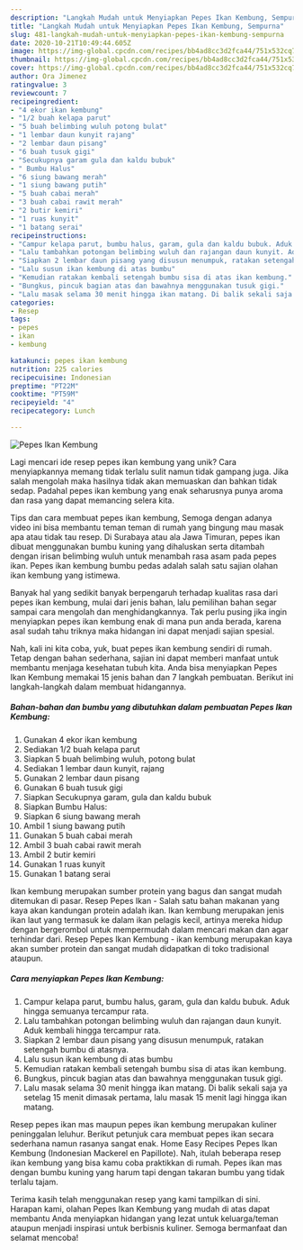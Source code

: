 ```yaml
---
description: "Langkah Mudah untuk Menyiapkan Pepes Ikan Kembung, Sempurna"
title: "Langkah Mudah untuk Menyiapkan Pepes Ikan Kembung, Sempurna"
slug: 481-langkah-mudah-untuk-menyiapkan-pepes-ikan-kembung-sempurna
date: 2020-10-21T10:49:44.605Z
image: https://img-global.cpcdn.com/recipes/bb4ad8cc3d2fca44/751x532cq70/pepes-ikan-kembung-foto-resep-utama.jpg
thumbnail: https://img-global.cpcdn.com/recipes/bb4ad8cc3d2fca44/751x532cq70/pepes-ikan-kembung-foto-resep-utama.jpg
cover: https://img-global.cpcdn.com/recipes/bb4ad8cc3d2fca44/751x532cq70/pepes-ikan-kembung-foto-resep-utama.jpg
author: Ora Jimenez
ratingvalue: 3
reviewcount: 7
recipeingredient:
- "4 ekor ikan kembung"
- "1/2 buah kelapa parut"
- "5 buah belimbing wuluh potong bulat"
- "1 lembar daun kunyit rajang"
- "2 lembar daun pisang"
- "6 buah tusuk gigi"
- "Secukupnya garam gula dan kaldu bubuk"
- " Bumbu Halus"
- "6 siung bawang merah"
- "1 siung bawang putih"
- "5 buah cabai merah"
- "3 buah cabai rawit merah"
- "2 butir kemiri"
- "1 ruas kunyit"
- "1 batang serai"
recipeinstructions:
- "Campur kelapa parut, bumbu halus, garam, gula dan kaldu bubuk. Aduk hingga semuanya tercampur rata."
- "Lalu tambahkan potongan belimbing wuluh dan rajangan daun kunyit. Aduk kembali hingga tercampur rata."
- "Siapkan 2 lembar daun pisang yang disusun menumpuk, ratakan setengah bumbu di atasnya."
- "Lalu susun ikan kembung di atas bumbu"
- "Kemudian ratakan kembali setengah bumbu sisa di atas ikan kembung."
- "Bungkus, pincuk bagian atas dan bawahnya menggunakan tusuk gigi."
- "Lalu masak selama 30 menit hingga ikan matang. Di balik sekali saja ya setelag 15 menit dimasak pertama, lalu masak 15 menit lagi hingga ikan matang."
categories:
- Resep
tags:
- pepes
- ikan
- kembung

katakunci: pepes ikan kembung 
nutrition: 225 calories
recipecuisine: Indonesian
preptime: "PT22M"
cooktime: "PT59M"
recipeyield: "4"
recipecategory: Lunch

---
```



![Pepes Ikan Kembung](https://img-global.cpcdn.com/recipes/bb4ad8cc3d2fca44/751x532cq70/pepes-ikan-kembung-foto-resep-utama.jpg)

Lagi mencari ide resep pepes ikan kembung yang unik? Cara menyiapkannya memang tidak terlalu sulit namun tidak gampang juga. Jika salah mengolah maka hasilnya tidak akan memuaskan dan bahkan tidak sedap. Padahal pepes ikan kembung yang enak seharusnya punya aroma dan rasa yang dapat memancing selera kita.

Tips dan cara membuat pepes ikan kembung, Semoga dengan adanya video ini bisa membantu teman teman di rumah yang bingung mau masak apa atau tidak tau resep. Di Surabaya atau ala Jawa Timuran, pepes ikan dibuat menggunakan bumbu kuning yang dihaluskan serta ditambah dengan irisan belimbing wuluh untuk menambah rasa asam pada pepes ikan. Pepes ikan kembung bumbu pedas adalah salah satu sajian olahan ikan kembung yang istimewa.

Banyak hal yang sedikit banyak berpengaruh terhadap kualitas rasa dari pepes ikan kembung, mulai dari jenis bahan, lalu pemilihan bahan segar sampai cara mengolah dan menghidangkannya. Tak perlu pusing jika ingin menyiapkan pepes ikan kembung enak di mana pun anda berada, karena asal sudah tahu triknya maka hidangan ini dapat menjadi sajian spesial.


Nah, kali ini kita coba, yuk, buat pepes ikan kembung sendiri di rumah. Tetap dengan bahan sederhana, sajian ini dapat memberi manfaat untuk membantu menjaga kesehatan tubuh kita. Anda bisa menyiapkan Pepes Ikan Kembung memakai 15 jenis bahan dan 7 langkah pembuatan. Berikut ini langkah-langkah dalam membuat hidangannya.

<!--inarticleads1-->

##### Bahan-bahan dan bumbu yang dibutuhkan dalam pembuatan Pepes Ikan Kembung:

1. Gunakan 4 ekor ikan kembung
1. Sediakan 1/2 buah kelapa parut
1. Siapkan 5 buah belimbing wuluh, potong bulat
1. Sediakan 1 lembar daun kunyit, rajang
1. Gunakan 2 lembar daun pisang
1. Gunakan 6 buah tusuk gigi
1. Siapkan Secukupnya garam, gula dan kaldu bubuk
1. Siapkan  Bumbu Halus:
1. Siapkan 6 siung bawang merah
1. Ambil 1 siung bawang putih
1. Gunakan 5 buah cabai merah
1. Ambil 3 buah cabai rawit merah
1. Ambil 2 butir kemiri
1. Gunakan 1 ruas kunyit
1. Gunakan 1 batang serai


Ikan kembung merupakan sumber protein yang bagus dan sangat mudah ditemukan di pasar. Resep Pepes Ikan - Salah satu bahan makanan yang kaya akan kandungan protein adalah ikan. Ikan kembung merupakan jenis ikan laut yang termasuk ke dalam ikan pelagis kecil, artinya mereka hidup dengan bergerombol untuk mempermudah dalam mencari makan dan agar terhindar dari. Resep Pepes Ikan Kembung - ikan kembung merupakan kaya akan sumber protein dan sangat mudah didapatkan di toko tradisional ataupun. 

<!--inarticleads2-->

##### Cara menyiapkan Pepes Ikan Kembung:

1. Campur kelapa parut, bumbu halus, garam, gula dan kaldu bubuk. Aduk hingga semuanya tercampur rata.
1. Lalu tambahkan potongan belimbing wuluh dan rajangan daun kunyit. Aduk kembali hingga tercampur rata.
1. Siapkan 2 lembar daun pisang yang disusun menumpuk, ratakan setengah bumbu di atasnya.
1. Lalu susun ikan kembung di atas bumbu
1. Kemudian ratakan kembali setengah bumbu sisa di atas ikan kembung.
1. Bungkus, pincuk bagian atas dan bawahnya menggunakan tusuk gigi.
1. Lalu masak selama 30 menit hingga ikan matang. Di balik sekali saja ya setelag 15 menit dimasak pertama, lalu masak 15 menit lagi hingga ikan matang.


Resep pepes ikan mas maupun pepes ikan kembung merupakan kuliner peninggalan leluhur. Berikut petunjuk cara membuat pepes ikan secara sederhana namun rasanya sangat enak. Home Easy Recipes Pepes Ikan Kembung (Indonesian Mackerel en Papillote). Nah, itulah beberapa resep ikan kembung yang bisa kamu coba praktikkan di rumah. Pepes ikan mas dengan bumbu kuning yang harum tapi dengan takaran bumbu yang tidak terlalu tajam. 

Terima kasih telah menggunakan resep yang kami tampilkan di sini. Harapan kami, olahan Pepes Ikan Kembung yang mudah di atas dapat membantu Anda menyiapkan hidangan yang lezat untuk keluarga/teman ataupun menjadi inspirasi untuk berbisnis kuliner. Semoga bermanfaat dan selamat mencoba!
